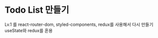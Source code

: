 # Todo List 만들기

Lv.1  를 react-router-dom, styled-components, redux를 사용해서 다시 만들기
useState와 redux를 혼용

